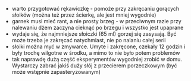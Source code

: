 - warto przygotować rękawiczkę - pomoże przy zakręcaniu gorących słoików (można też przez ścierkę, ale jest mniej wygodnie)
- garnek musi mieć rant, a nie prosty brzeg - w przeciwnym razie przy nalewaniu dżem zaczyna cieknąć po brzegu i wszystko jest upaprane
- wydaje się, że najmniejsze słoiczki (65 ml) gorzej się zasysają. Być może trzeba je zakręcać natychmiast, nie po nalaniu całej serii
- słoiki można myć w zmywarce. Umyte i zakręcone, czekały 12 godzin i były trochę wilgotne w środku, a mimo to nie było potem problemów
- tak naprawdę dużą część eksperymentów wygodniej zrobić w domu. Wystarczy zabrać jakiś duży słój z przecierem porzeczkowym (być może wstępnie zapasteryzowanym)